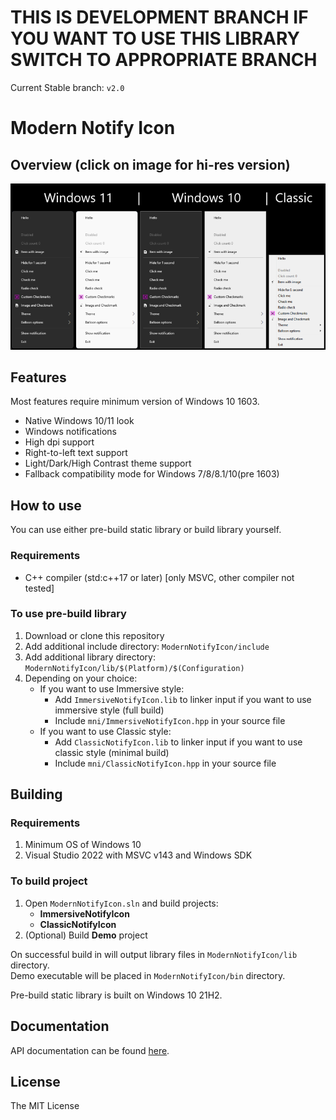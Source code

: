 # THIS IS DEVELOPMENT BRANCH IF YOU WANT TO USE THIS LIBRARY SWITCH TO APPROPRIATE BRANCH

Current Stable branch: ```v2.0```

# Modern Notify Icon

## Overview (click on image for hi-res version)

[![Overview](gallery/overview_lowres.png "Click for hi-res version")](gallery/overview.png)

## Features

Most features require minimum version of Windows 10 1603.

- Native Windows 10/11 look
- Windows notifications
- High dpi support
- Right-to-left text support
- Light/Dark/High Contrast theme support
- Fallback compatibility mode for Windows 7/8/8.1/10(pre 1603)

## How to use

You can use either pre-build static library or build library yourself.

### Requirements

- C++ compiler (std:c++17 or later) [only MSVC, other compiler not tested]

### To use pre-build library

1. Download or clone this repository
2. Add additional include directory: ```ModernNotifyIcon/include```
3. Add additional library directory: ```ModernNotifyIcon/lib/$(Platform)/$(Configuration)```
4. Depending on your choice:
    - If you want to use Immersive style:
        - Add ```ImmersiveNotifyIcon.lib``` to linker input if you want to use immersive style (full build)
        - Include ```mni/ImmersiveNotifyIcon.hpp``` in your source file
    - If you want to use Classic style:
        - Add ```ClassicNotifyIcon.lib``` to linker input if you want to use classic style (minimal build)
        - Include ```mni/ClassicNotifyIcon.hpp``` in your source file

## Building

### Requirements

1. Minimum OS of Windows 10
2. Visual Studio 2022 with MSVC v143 and Windows SDK

### To build project

1. Open ```ModernNotifyIcon.sln``` and build projects:
    - **ImmersiveNotifyIcon**
    - **ClassicNotifyIcon**
2. (Optional) Build **Demo** project

On successful build in will output library files in ```ModernNotifyIcon/lib``` directory.</br>
Demo executable will be placed in ```ModernNotifyIcon/bin``` directory.

Pre-build static library is built on Windows 10 21H2.

## Documentation

API documentation can be found [here](docs/README.md).

## License

The MIT License

